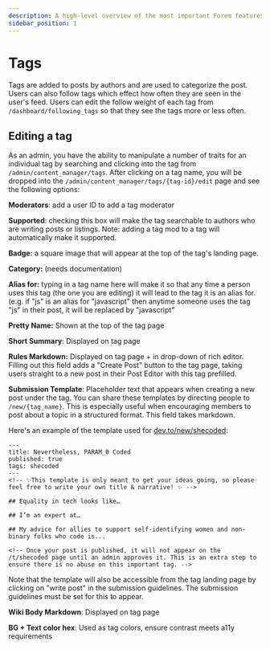 ```yaml
---
description: A high-level overview of the most important Forem features.
sidebar_position: 1
---
```


# Tags

Tags are added to posts by authors and are used to categorize the post. Users can also follow tags which effect how often they are seen in the user's feed. Users can edit the follow weight of each tag from `/dashboard/following_tags` so that they see the tags more or less often.

## Editing a tag

As an admin, you have the ability to manipulate a number of traits for an individual tag by searching and clicking into the tag from `/admin/content_manager/tags`. After clicking on a tag name, you will be dropped into the `/admin/content_manager/tags/{tag-id}/edit` page and see the following options:

**Moderators**: add a user ID to add a tag moderator

**Supported**: checking this box will make the tag searchable to authors who are writing posts or listings. Note: adding a tag mod to a tag will automatically make it supported.

**Badge:** a square image that will appear at the top of the tag's landing page.

**Category:** \(needs documentation\) 

**Alias for:** typing in a tag name here will make it so that any time a person uses this tag (the one you are editing) it will lead to the tag it is an alias for. (e.g. if "js" is an alias for "javascript" then anytime someone uses the tag "js" in their post, it will be replaced by "javascript"

**Pretty Name:** Shown at the top of the tag page

**Short Summary**: Displayed on tag page

**Rules Markdown:** Displayed on tag page + in drop-down of rich editor. Filling out this field adds a "Create Post" button to the tag page, taking users straight to a new post in their Post Editor with this tag prefilled.

**Submission Template**: Placeholder text that appears when creating a new post under the tag. You can share these templates by directing people to `/new/{tag_name}`. This is especially useful when encouraging members to post about a topic in a structured format. This field takes markdown. 

Here's an example of the template used for [dev.to/new/shecoded](https://dev.to/new/shecoded): 

```text
---
title: Nevertheless, PARAM_0 Coded 
published: true
tags: shecoded
---
<!-- ✨This template is only meant to get your ideas going, so please feel free to write your own title & narrative! ✨ -->

## Equality in tech looks like… 

## I’m an expert at…

## My advice for allies to support self-identifying women and non-binary folks who code is...

<!-- Once your post is published, it will not appear on the /t/shecoded page until an admin approves it. This is an extra step to ensure there is no abuse on this important tag. -->
```

Note that the template will also be accessible from the tag landing page by clicking on "write post" in the submission guidelines. The submission guidelines must be set for this to appear.

**Wiki Body Markdown**: Displayed on tag page

**BG + Text color hex**: Used as tag colors, ensure contrast meets a11y requirements
